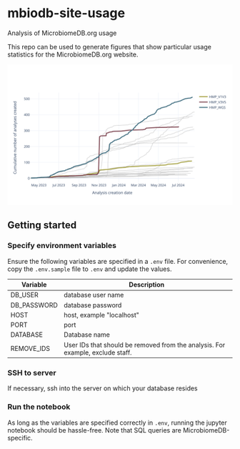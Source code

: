 # mbiodb-site-usage
Analysis of MicrobiomeDB.org usage


This repo can be used to generate figures that show particular usage statistics for the MicrobiomeDB.org website. 

![Usage of curated studies over time](./images/HMP_analyses.svg)



## Getting started
### Specify environment variables
Ensure the following variables are specified in a `.env` file. For convenience, copy the `.env.sample` file to `.env` and update the values.

<!-- Table of variables -->
| Variable | Description |
|----------|-------------|
| DB_USER     | database user name |
| DB_PASSWORD     | database password |
| HOST     | host, example "localhost" |
| PORT     | port |
| DATABASE     | Database name |
| REMOVE_IDS     | User IDs that should be removed from the analysis. For example, exclude staff. |


### SSH to server
If necessary, ssh into the server on which your database resides

### Run the notebook
As long as the variables are specified correctly in `.env`, running the jupyter notebook should be hassle-free. Note that SQL queries are MicrobiomeDB-specific.

